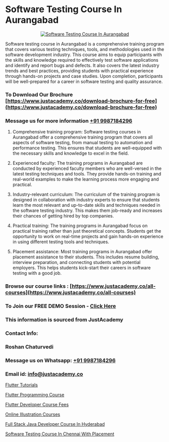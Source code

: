 # Software Testing Course In Aurangabad

<p align="center">
  <a href="https://justacademy.co/program-detail/software-testing">
    <img src="https://justacademy.co/storage2/program_images/1704700438.webp" alt="Software Testing Course In Aurangabad">
  </a>
</p>


Software testing course in Aurangabad is a comprehensive training program that covers various testing techniques, tools, and methodologies used in the software development industry. This course aims to equip participants with the skills and knowledge required to effectively test software applications and identify and report bugs and defects. It also covers the latest industry trends and best practices, providing students with practical experience through hands-on projects and case studies. Upon completion, participants will be well-prepared for a career in software testing and quality assurance. 
### To Download Our Brochure [https://www.justacademy.co/download-brochure-for-free](https://www.justacademy.co/download-brochure-for-free)
### Message us for more information [+91 9987184296](https://api.whatsapp.com/send?phone=919987184296)
1) Comprehensive training program: Software testing courses in Aurangabad offer a comprehensive training program that covers all aspects of software testing, from manual testing to automation and performance testing. This ensures that students are well-equipped with the necessary skills and knowledge to excel in the field.

2) Experienced faculty: The training programs in Aurangabad are conducted by experienced faculty members who are well-versed in the latest testing techniques and tools. They provide hands-on training and real-world examples to make the learning process more engaging and practical.

3) Industry-relevant curriculum: The curriculum of the training program is designed in collaboration with industry experts to ensure that students learn the most relevant and up-to-date skills and techniques needed in the software testing industry. This makes them job-ready and increases their chances of getting hired by top companies.

4) Practical training: The training programs in Aurangabad focus on practical training rather than just theoretical concepts. Students get the opportunity to work on real-time projects and gain hands-on experience in using different testing tools and techniques.

5) Placement assistance: Most training programs in Aurangabad offer placement assistance to their students. This includes resume building, interview preparation, and connecting students with potential employers. This helps students kick-start their careers in software testing with a good job.

### Browse our course links : [https://www.justacademy.co/all-courses](https://www.justacademy.co/all-courses) 
### To Join our FREE DEMO Session - [Click Here](https://www.justacademy.co/register-for-course-demo)


### This information is sourced from JustAcademy
### Contact Info:
### Roshan Chaturvedi
### Message us on Whatsapp: [+91 9987184296](https://api.whatsapp.com/send?phone=919987184296)
### Email id: [info@justacademy.co](mailto:info@justacademy.co)
                
[Flutter Tutorials](0)

[Flutter Programming Course](https://www.linkedin.com/pulse/flutter-programming-course-justacademy-thane-nxrqc/)

[Flutter Developer Course Fees](https://medium.com/@mahi3106/flutter-developer-course-fees-f21a6b8c830e)

[Online Illustration Courses](https://medium.com/@namusn/online-illustration-courses-1542c7e5ece9)

[Full Stack Java Developer Course In Hyderabad](https://justacademyin.github.io/justacademy/Full-Stack-Java-Developer-Course-In-Hyderabad)

[Software Testing Course In Chennai With Placement](https://justacademyin.github.io/justacademy/Software-Testing-Course-In-Chennai-With-Placement)


